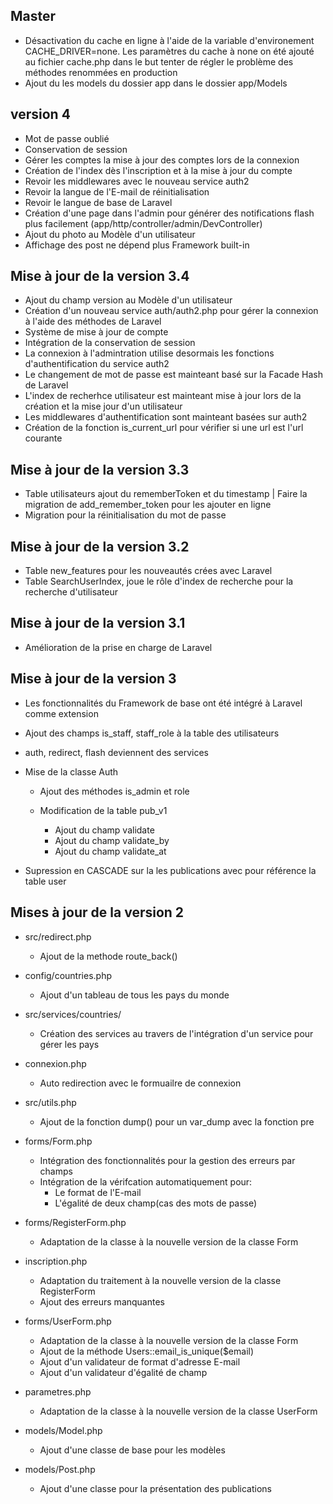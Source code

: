 ## Master

- Désactivation du cache en ligne à l'aide de la variable d'environement CACHE_DRIVER=none. Les paramètres du cache à none on été ajouté au fichier cache.php dans le but tenter de régler le problème des méthodes renommées en production
- Ajout du les models du dossier app dans le dossier app/Models

## version 4
- Mot de passe oublié
- Conservation de session
- Gérer les comptes la mise à jour des comptes lors de la connexion
- Création de l'index dès l'inscription et à la mise à jour du compte
- Revoir les middlewares avec le nouveau service auth2
- Revoir la langue de l'E-mail de réinitialisation
- Revoir le langue de base de Laravel
- Création d'une page dans l'admin pour générer des notifications flash plus facilement (app/http/controller/admin/DevController)
- Ajout du photo au Modèle d'un utilisateur
- Affichage des post ne dépend plus Framework built-in

## Mise à jour de la version 3.4

- Ajout du champ version au Modèle d'un utilisateur
- Création d'un nouveau service auth/auth2.php pour gérer la connexion à l'aide des méthodes de Laravel
- Système de mise à jour de compte
- Intégration de la conservation de session
- La connexion à l'admintration utilise desormais les fonctions d'authentification du service auth2
- Le changement de mot de passe est mainteant basé sur la Facade Hash de Laravel
- L'index de recherhce utilisateur est mainteant mise à jour lors de la création et la mise jour d'un utilisateur
- Les middlewares d'authentification sont mainteant basées sur auth2
- Création de la fonction is_current_url pour vérifier si une url est l'url courante

## Mise à jour de la version 3.3

- Table utilisateurs ajout du rememberToken et du timestamp | Faire la migration de add_remember_token pour les ajouter en ligne
- Migration pour la réinitialisation du mot de passe

## Mise à jour de la version 3.2

- Table new_features pour les nouveautés crées avec Laravel
- Table SearchUserIndex, joue le rôle d'index de recherche pour la recherche d'utilisateur

## Mise à jour de la version 3.1

- Amélioration de la prise en charge de Laravel

## Mise à jour de la version 3

- Les fonctionnalités du Framework de base ont été intégré à Laravel comme extension

- Ajout des champs is_staff, staff_role à la table des utilisateurs

- auth, redirect, flash deviennent des services

- Mise de la classe Auth
  - Ajout des méthodes is_admin et role

  - Modification de la table pub_v1
    - Ajout du champ validate
    - Ajout du champ validate_by
    - Ajout du champ validate_at

- Supression en CASCADE sur la les publications avec pour référence la table user

## Mises à jour de la version 2

- src/redirect.php
  - Ajout de la methode route_back()

- config/countries.php
  - Ajout d'un tableau de tous les pays du monde

- src/services/countries/
  - Création des services au travers de l'intégration d'un service pour gérer les pays

- connexion.php
  - Auto redirection avec le formuailre de connexion

- src/utils.php
  -  Ajout de la fonction dump() pour un var_dump avec la fonction pre

- forms/Form.php
  - Intégration des fonctionnalités pour la gestion des erreurs par champs
  - Intégration de la vérifcation automatiquement pour:
    - Le format de l'E-mail
    - L'égalité de deux champ(cas des mots de passe)


- forms/RegisterForm.php
  - Adaptation de la classe à la nouvelle version de la classe Form

- inscription.php
  -  Adaptation du traitement à la nouvelle version de la classe RegisterForm
  - Ajout des erreurs manquantes

- forms/UserForm.php
  - Adaptation de la classe à la nouvelle version de la classe Form
  - Ajout de la méthode Users::email_is_unique($email)
  - Ajout d'un validateur de format d'adresse E-mail
  - Ajout d'un validateur d'égalité de champ

- parametres.php
  - Adaptation de la classe à la nouvelle version de la classe UserForm

- models/Model.php
  - Ajout d'une classe de base pour les modèles

- models/Post.php
  - Ajout d'une classe pour la présentation des publications
